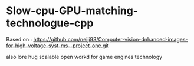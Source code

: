# Slow-cpu-GPU-matching-technologue-cpp
Based on : https://github.com/neiji93/Computer-vision-dnhanced-images-for-high-voltage-syst-ms--project-one.git

also lore hug scalable open workd for game engines technology 
